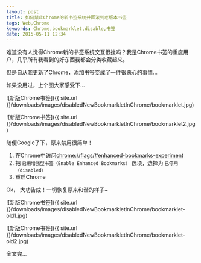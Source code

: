 ```yaml
---
layout: post
title: 如何禁止Chrome的新书签系统并回滚到老版本书签
tags: Web,Chrome
keywords: Chrome,bookmarklet,disable,书签
date: 2015-05-11 12:34
---
```


难道没有人觉得Chrome新的书签系统交互很挫吗？我是Chrome书签的重度用户，几乎所有我看到的好东西我都会分类收藏起来。

但是自从我更新了Chrome，添加书签变成了一件很恶心的事情...

如果没用过，上个图大家感受下...

![新版Chrome书签]({{ site.url }}/downloads/images/disabledNewBookmarkletInChrome/bookmarklet.jpg)

![新版Chrome书签]({{ site.url }}/downloads/images/disabledNewBookmarkletInChrome/bookmarklet2.jpg)

随便Google了下，原来禁用很简单！

1. 在Chrome中访问[chrome://flags/#enhanced-bookmarks-experiment](chrome://flags/#enhanced-bookmarks-experiment)
2. 把 `启用增强型书签（Enable Enhanced Bookmarks）` 选项，选择为 `已停用（disabled）`
3. 重启Chrome

Ok， 大功告成！一切恢复原来和谐的样子~

![新版Chrome书签]({{ site.url }}/downloads/images/disabledNewBookmarkletInChrome/bookmarklet-old1.jpg)

![新版Chrome书签]({{ site.url }}/downloads/images/disabledNewBookmarkletInChrome/bookmarklet-old2.jpg)

全文完...